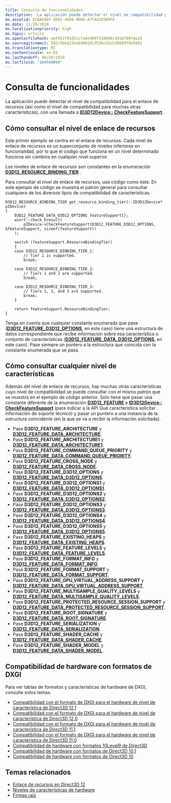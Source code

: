 ```yaml
---
title: Consulta de funcionalidades
description: 'La aplicación puede detectar el nivel de compatibilidad para el enlace de recursos y muchas otras características, con una llamada a ID3D12Device \: \: CheckFeatureSupport.'
ms.assetid: ECBAF8EF-5D91-46D8-9D6E-A7FA4203B9F8
ms.date: 11/26/2018
ms.localizationpriority: high
ms.topic: article
ms.openlocfilehash: eaf451f91d51cfa6e900f328898c3418f0974a2d
ms.sourcegitcommit: 592c9bbd22ba69802dc353bcb5eb30699f9e9403
ms.translationtype: MT
ms.contentlocale: es-ES
ms.lasthandoff: 08/20/2020
ms.locfileid: "104549094"
---
```

# <a name="capability-querying"></a>Consulta de funcionalidades

La aplicación puede detectar el nivel de compatibilidad para el enlace de recursos (así como el nivel de compatibilidad para muchas otras características), con una llamada a [**ID3D12Device:: CheckFeatureSupport**](/windows/desktop/api/d3d12/nf-d3d12-id3d12device-checkfeaturesupport).

## <a name="how-to-query-for-the-resource-binding-tier"></a>Cómo consultar el nivel de enlace de recursos

Este primer ejemplo se centra en el enlace de recursos. Cada nivel de enlace de recursos es un superconjunto de niveles inferiores en funcionalidad, por lo que el código que funciona en un nivel determinado funciona sin cambios en cualquier nivel superior.

Los niveles de enlace de recursos son constantes en la enumeración [**D3D12_RESOURCE_BINDING_TIER**](/windows/desktop/api/d3d12/ne-d3d12-d3d12_resource_binding_tier) .

Para consultar el nivel de enlace de recursos, use código como este. En este ejemplo de código se muestra el patrón general para consultar cualquiera de los diversos tipos de compatibilidad de características.

```cppwinrt
D3D12_RESOURCE_BINDING_TIER get_resource_binding_tier(::ID3D12Device* pIDevice)
{
    D3D12_FEATURE_DATA_D3D12_OPTIONS featureSupport{};
    winrt::check_hresult(
        pIDevice->CheckFeatureSupport(D3D12_FEATURE_D3D12_OPTIONS, &featureSupport, sizeof(featureSupport))
    );

    switch (featureSupport.ResourceBindingTier)
    {
    case D3D12_RESOURCE_BINDING_TIER_1:
        // Tier 1 is supported.
        break;

    case D3D12_RESOURCE_BINDING_TIER_2:
        // Tiers 1 and 2 are supported.
        break;

    case D3D12_RESOURCE_BINDING_TIER_3:
        // Tiers 1, 2, and 3 are supported.
        break;
    }

    return featureSupport.ResourceBindingTier;
}
```

Tenga en cuenta que cualquier constante enumerada que pase ([**D3D12_FEATURE_D3D12_OPTIONS**](/windows/desktop/api/d3d12/ne-d3d12-d3d12_feature), en este caso) tiene una estructura de datos correspondiente que recibe información sobre esa característica o conjunto de características ([**D3D12_FEATURE_DATA_D3D12_OPTIONS**](/windows/desktop/api/d3d12/ns-d3d12-d3d12_feature_data_d3d12_options), en este caso). Pase siempre un puntero a la estructura que coincida con la constante enumerada que se pasa.

## <a name="how-to-query-for-any-feature-level"></a>Cómo consultar cualquier nivel de características

Además del nivel de enlace de recursos, hay muchas otras características cuyo nivel de compatibilidad se puede consultar con el mismo patrón que se muestra en el ejemplo de código anterior. Solo tiene que pasar una constante diferente de la enumeración [**D3D12_FEATURE**](/windows/desktop/api/d3d12/ne-d3d12-d3d12_feature) a [**ID3D12Device:: CheckFeatureSupport**](/windows/desktop/api/d3d12/nf-d3d12-id3d12device-checkfeaturesupport) (para indicar a la API Qué característica solicitar información de soporte técnico) y pasar un puntero a una instancia de la estructura coincidente (en la que se va a recibir la información solicitada).

- Pase **D3D12_FEATURE_ARCHITECTURE** y [**D3D12_FEATURE_DATA_ARCHITECTURE**](/windows/desktop/api/d3d12/ns-d3d12-d3d12_feature_data_architecture).
- Pase **D3D12_FEATURE_ARCHITECTURE1** y [**D3D12_FEATURE_DATA_ARCHITECTURE1**](/windows/desktop/api/d3d12/ns-d3d12-d3d12_feature_data_architecture1).
- Pase **D3D12_FEATURE_COMMAND_QUEUE_PRIORITY** y [**D3D12_FEATURE_DATA_COMMAND_QUEUE_PRIORITY**](/windows/desktop/api/d3d12/ns-d3d12-d3d12_feature_data_command_queue_priority).
- Pase **D3D12_FEATURE_CROSS_NODE** y [**D3D12_FEATURE_DATA_CROSS_NODE**](/windows/desktop/api/d3d12/ns-d3d12-d3d12_feature_data_cross_node).
- Pase **D3D12_FEATURE_D3D12_OPTIONS** y [**D3D12_FEATURE_DATA_D3D12_OPTIONS**](/windows/desktop/api/d3d12/ns-d3d12-d3d12_feature_data_d3d12_options).
- Pase **D3D12_FEATURE_D3D12_OPTIONS1** y [**D3D12_FEATURE_DATA_D3D12_OPTIONS1**](/windows/desktop/api/d3d12/ns-d3d12-d3d12_feature_data_d3d12_options1).
- Pase **D3D12_FEATURE_D3D12_OPTIONS2** y [**D3D12_FEATURE_DATA_D3D12_OPTIONS2**](/windows/desktop/api/d3d12/ns-d3d12-d3d12_feature_data_d3d12_options2).
- Pase **D3D12_FEATURE_D3D12_OPTIONS3** y [**D3D12_FEATURE_DATA_D3D12_OPTIONS3**](/windows/desktop/api/d3d12/ns-d3d12-d3d12_feature_data_d3d12_options3).
- Pase **D3D12_FEATURE_D3D12_OPTIONS4** y [**D3D12_FEATURE_DATA_D3D12_OPTIONS4**](/windows/desktop/api/d3d12/ns-d3d12-d3d12_feature_data_d3d12_options4).
- Pase **D3D12_FEATURE_D3D12_OPTIONS5** y [**D3D12_FEATURE_DATA_D3D12_OPTIONS5**](/windows/desktop/api/d3d12/ns-d3d12-d3d12_feature_data_d3d12_options5).
- Pase **D3D12_FEATURE_EXISTING_HEAPS** y [**D3D12_FEATURE_DATA_EXISTING_HEAPS**](/windows/desktop/api/d3d12/ns-d3d12-d3d12_feature_data_existing_heaps).
- Pase **D3D12_FEATURE_FEATURE_LEVELS** y [**D3D12_FEATURE_DATA_FEATURE_LEVELS**](/windows/desktop/api/d3d12/ns-d3d12-d3d12_feature_data_feature_levels).
- Pase **D3D12_FEATURE_FORMAT_INFO** y [**D3D12_FEATURE_DATA_FORMAT_INFO**](/windows/desktop/api/d3d12/ns-d3d12-d3d12_feature_data_format_info).
- Pase **D3D12_FEATURE_FORMAT_SUPPORT** y [**D3D12_FEATURE_DATA_FORMAT_SUPPORT**](/windows/desktop/api/d3d12/ns-d3d12-d3d12_feature_data_format_support).
- Pase **D3D12_FEATURE_GPU_VIRTUAL_ADDRESS_SUPPORT** y [**D3D12_FEATURE_DATA_GPU_VIRTUAL_ADDRESS_SUPPORT**](/windows/desktop/api/d3d12/ns-d3d12-d3d12_feature_data_gpu_virtual_address_support).
- Pase **D3D12_FEATURE_MULTISAMPLE_QUALITY_LEVELS** y [**D3D12_FEATURE_DATA_MULTISAMPLE_QUALITY_LEVELS**](/windows/desktop/api/d3d12/ns-d3d12-d3d12_feature_data_multisample_quality_levels).
- Pase **D3D12_FEATURE_PROTECTED_RESOURCE_SESSION_SUPPORT** y [**D3D12_FEATURE_DATA_PROTECTED_RESOURCE_SESSION_SUPPORT**](/windows/desktop/api/d3d12/ns-d3d12-d3d12_feature_data_protected_resource_session_support).
- Pase **D3D12_FEATURE_ROOT_SIGNATURE** y [**D3D12_FEATURE_DATA_ROOT_SIGNATURE**](/windows/desktop/api/d3d12/ns-d3d12-d3d12_feature_data_root_signature).
- Pase **D3D12_FEATURE_SERIALIZATION** y [**D3D12_FEATURE_DATA_SERIALIZATION**](/windows/desktop/api/d3d12/ns-d3d12-d3d12_feature_data_serialization).
- Pase **D3D12_FEATURE_SHADER_CACHE** y [**D3D12_FEATURE_DATA_SHADER_CACHE**](/windows/desktop/api/d3d12/ns-d3d12-d3d12_feature_data_shader_cache).
- Pase **D3D12_FEATURE_SHADER_MODEL** y [**D3D12_FEATURE_DATA_SHADER_MODEL**](/windows/desktop/api/d3d12/ns-d3d12-d3d12_feature_data_shader_model).

## <a name="hardware-support-for-dxgi-formats"></a>Compatibilidad de hardware con formatos de DXGI

Para ver tablas de formatos y características de hardware de DXGI, consulte estos temas.

- [Compatibilidad con el formato de DXGI para el hardware de nivel de característica de Direct3D 12,1](/windows/desktop/direct3ddxgi/hardware-support-for-direct3d-12-1-formats)
- [Compatibilidad con el formato de DXGI para el hardware de nivel de característica de Direct3D 12,0](/windows/desktop/direct3ddxgi/hardware-support-for-direct3d-12-0-formats)
- [Compatibilidad con el formato de DXGI para el hardware de nivel de característica de Direct3D 11,1](/windows/desktop/direct3ddxgi/format-support-for-direct3d-11-1-feature-level-hardware)
- [Compatibilidad con el formato de DXGI para el hardware de nivel de característica de Direct3D 11,0](/windows/desktop/direct3ddxgi/format-support-for-direct3d-11-0-feature-level-hardware)
- [Compatibilidad de hardware con formatos 10Level9 de Direct3D](/previous-versions//ff471324(v=vs.85))
- [Compatibilidad de hardware con formatos de Direct3D 10,1](/previous-versions//cc627091(v=vs.85))
- [Compatibilidad de hardware con formatos de Direct3D 10](/previous-versions//cc627090(v=vs.85))

## <a name="related-topics"></a>Temas relacionados

* [Enlace de recursos en Direct3D 12](resource-binding.md)
* [Niveles de características de hardware](hardware-feature-levels.md)
* [Firmas raíz](root-signatures.md)